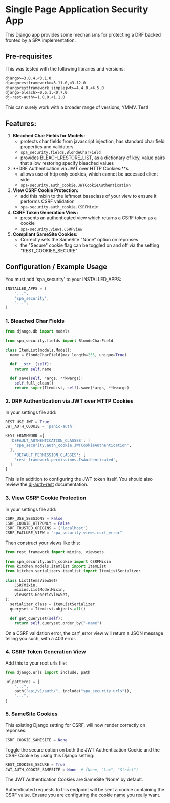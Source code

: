 # Single Page Application Security App

This Django app provides some mechanisms for protecting a DRF backed fronted by a SPA implementation.

## Pre-requisites

This was tested with the following libraries and versions:

```requirements.txt
django>=3.0.4,<3.1.0
djangorestframework>=3.11.0,<3.12.0
djangorestframework_simplejwt>=4.4.0,<4.5.0
django-bleach>=0.6.1,<0.7.0
dj-rest-auth>=1.0.0,<1.1.0
```

This can surely work with a broader range of versions, YMMV.  Test!

## Features:

1. **Bleached Char Fields for Models:**
    - protects char fields from javascript injection, has standard char field properties and validators
    - `spa_security.fields.BlondeCharField`
    - provides BLEACH_RESTORE_LIST, as a dictionary of key, value pairs that allow restoring specify bleached values
2. **DRF Authentication via JWT over HTTP Cookies:**s
    - allows use of http only cookies, which cannot be accessed client side
    - `spa-security.auth_cookie.JWTCookieAuthentication`
3. **View CSRF Cookie Protection:**
    - add this mixin to the leftmost baseclass of your view to ensure it performs CSRF validation
    - `spa-security.auth_cookie.CSRFMixin`
4. **CSRF Token Generation View:**
    - presents an authenticated view which returns a CSRF token as a cookie
    - `spa-security.views.CSRFview`
5. **Compliant SameSite Cookies:**
    - Correctly sets the SameSite "None" option on reponses
    - the "Secure" cookie flag can be toggled on and off via the setting "REST_COOKIES_SECURE"

## Configuration / Example Usage

You must add 'spa_security' to your INSTALLED_APPS:
```python
INSTALLED_APPS = [
    "...",
    "spa_security",
    "...",
]
```

### 1. Bleached Char Fields

```python
from django.db import models

from spa_security.fields import BlondeCharField

class ItemList(models.Model):
  name = BlondeCharField(max_length=255, unique=True)

  def __str__(self):
    return self.name

  def save(self, *args, **kwargs):
    self.full_clean()
    return super(ItemList, self).save(*args, **kwargs)
```

### 2. DRF Authentication via JWT over HTTP Cookies

In your settings file add:
```python
REST_USE_JWT = True
JWT_AUTH_COOKIE = 'panic-auth'

REST_FRAMEWORK ={
  'DEFAULT_AUTHENTICATION_CLASSES': [
    'spa_security.auth_cookie.JWTCookieAuthentication',
  ],
    'DEFAULT_PERMISSION_CLASSES': [
    'rest_framework.permissions.IsAuthenticated',
  ]
}
```

This is in addition to configuring the JWT token itself.
You should also review the [dj-auth-rest](https://github.com/jazzband/dj-rest-auth) documentation. 

### 3. View CSRF Cookie Protection

In your settings file add:
```python
CSRF_USE_SESSIONS = False
CSRF_COOKIE_HTTPONLY = False
CSRF_TRUSTED_ORIGINS = ['localhost']
CSRF_FAILURE_VIEW = "spa_security.views.csrf_error"
```

Then construct your views like this:
```python
from rest_framework import mixins, viewsets

from spa_security.auth_cookie import CSRFMixin
from kitchen.models.itemlist import ItemList
from kitchen.serializers.itemlist import ItemListSerializer

class ListItemsViewSet(
    CSRFMixin,
    mixins.ListModelMixin,
    viewsets.GenericViewSet,
):
  serializer_class = ItemListSerializer
  queryset = ItemList.objects.all()

  def get_queryset(self):
    return self.queryset.order_by("-name")
```

On a CSRF validation error, the csrf_error view will return a JSON message telling you such, with a 403 error.

### 4. CSRF Token Generation View

Add this to your root urls file:
```python
from django.urls import include, path

urlpatterns = [
    "...",
    path("api/v1/auth/", include("spa_security.urls")),
    "...",
]
```

### 5. SameSite Cookies

This existing Django setting for CSRF, will now render correctly on reponses:
```python
CSRF_COOKIE_SAMESITE = None
```

Toggle the secure option on both the JWT Authentication Cookie and the CSRF Cookie by using this Django setting:
```python
REST_COOKIES_SECURE = True
JWT_AUTH_COOKIE_SAMESITE = None  # (None, "Lax", "Strict")
```

The JWT Authentication Cookies are SameSite 'None' by default.


Authenticated requests to this endpoint will be sent a cookie containing the CSRF value.
Ensure you are configuring the cookie [name](https://docs.djangoproject.com/en/3.0/ref/settings/#std:setting-CSRF_COOKIE_NAME) you really want.
